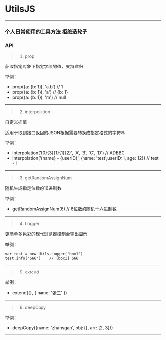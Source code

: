 # UtilsJS
---
### 个人日常使用的工具方法  拒绝造轮子

### API

> 1. prop

获取指定对象下指定字段的值，支持递归

举例：
* prop({a: {b: 1}}, 'a.b') // 1
* prop({a: {b: 1}}, 'a')   // {b: 1}
* prop({a: {b: 1}}, 'm')   // null

---

> 2. interpolation

自定义插值

适用于取到接口返回的JSON根据需要转换成指定格式的字符串

举例：

* interpolation('{0}{3}{1}{1}{2}', 'A', 'B', 'C', 'D') // ADBBC
* interpolation('{name} - {userID}', {name: 'test',userID: 1, age: 12}) // test - 1

---
> 3. getRandomAssignNum

随机生成指定位数的16进制数

举例：

* getRandomAssignNum(6)  // 6位数的随机十六进制数


---

> 4. Logger

更简单多色彩的现代浏览器控制台输出显示

举例：
```
var test = new Utils.Logger('box1')
test.info('666')	// [box1] 666
```
---
> 5. extend

举例：

* extend({}, { name: '张三' })

---

> 6. deepCopy

举例：

* deepCopy({name: 'zhansgan', obj: {}, arr: [2, 3]})

---